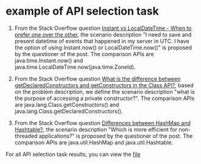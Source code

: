 # example of API selection task

1. From the Stack Overflow question [Instant vs LocalDateTime - When to prefer one over the other](https://stackoverflow.com/questions/35251000/instant-vs-localdatetime-when-to-prefer-one-over-the-other), the scenario description "I need to save and present datetime of events that happened in my server in UTC. I have the option of using Instant.now() or LocalDateTime.now()" is proposed by the questioner of the post. The comparison APIs are java.time.Instant.now() and java.time.LocalDateTime.now(java.time.ZoneId).


2. From the Stack Overflow question [What is the difference between getDeclaredConstructors and getConstructors in the Class API?](https://stackoverflow.com/questions/8249173/what-is-the-difference-between-getdeclaredconstructors-and-getconstructors-in-th), based on the problem description, we define the scenario description "what is the purpose of accessing a private constructor?". The comparison APIs are java.lang.Class.getConstructors() and java.lang.Class.getDeclaredConstructors().

3. From the Stack Overflow question [Differences between HashMap and Hashtable?](https://stackoverflow.com/questions/40471/differences-between-hashmap-and-hashtable), the scenario description "Which is more efficient for non-threaded applications?" is proposed by the questioner of the post. The comparison APIs are java.util.HashMap and java.util.Hashtable.


For all API selection task results, you can view the [file](https://github.com/APIComparison2020/APIComparison2020.github.io/blob/master/RQ6/result/GA/)